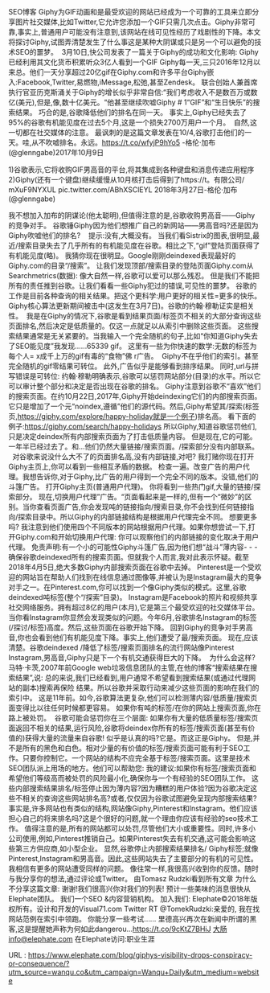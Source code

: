 SEO博客 
 Giphy为GIF动画和是最受欢迎的网站已经成为一个可靠的工具来立即分享图片社交媒体,比如Twitter,它允许您添加一个GIF只需几次点击。Giphy非常可靠,事实上,普通用户可能没有注意到,该网站在线可见性经历了戏剧性的下降。本文将探讨Giphy,试图弄清楚发生了什么事这是某种大阴谋或只是另一个可以避免的技术SEO的噩梦。  
 3月10日,快公司发表了一篇关于Giphy的成功和文化影响: 
 Giphy已经利用其文化货币积累听众3亿人看到一个GIF Giphy每一天,三只2016年12月以来总。他们一天分享超过20亿gif在Giphy.com和许多平台Giphy嵌入:Facebook,Twitter,易燃物,iMessage,松弛,甚至Zendesk。 
 联合创始人兼首席执行官亚历克斯涌关于Giphy的增长似乎非常自信:“我们考虑收入不是数百万或数亿(美元),但是,像,数十亿美元。“他甚至继续吹嘘Giphy # 1“GIF”和“生日快乐”的搜索结果。 
 巧合的是,谷歌降低他们的排名在同一天。 
 事实上,Giphy已经失去了95%的谷歌有机能见度在过去5个月,这是一个损失2700万用户一个月。  
 自然,这一切都在社交媒体的注意。 
 最讽刺的是这篇文章发表在10/4,谷歌打击他们的一天。哇,从不吹嘘排名。永远。https://t.co/wfyjP9hYo5 
 -格伦·加布(@glenngabe)2017年10月9日 
  
 1)谷歌表示,它将收购GIF男高音的平台,将其集成到各种键盘和消息传递应用程序2)Giphy(还有一个键盘)继续缓慢从10月核打击后得到了https://t。有限公司/ mXuF9NYXUL pic.twitter.com/ABhXSClEYL 
 2018年3月27日-格伦·加布(@glenngabe) 
  
 我不想加入加布的阴谋论(他太聪明),但值得注意的是,谷歌收购男高音——Giphy的竞争对手。 
 谷歌锤Giphy因为他们想推广自己的新网站——男高音吗?还是因为Giphy吹嘘他们的排名?    
 提示:没有,大概没有。 
 当我们看Sistrix的图表,很明显,最近/搜索目录失去了几乎所有的有机能见度在谷歌。相比之下,“gif”登陆页面获得了有机能见度(略)。 
 我猜你现在很明显。Google刚刚deindexed表现最好的Giphy.com的目录“/搜索”。 
 让我们发现顶部/搜索目录的登陆页面Giphy.com从Searchmetrics(数据): 
 像大自然一样,谷歌可以爱可以那么残忍。 
 但是我们不能把所有的责任推到谷歌。让我们看看一些Giphy犯过的错误,可见性的噩梦。 
 谷歌的工作是目前各种查询的相关结果。把这个更科学:用户更好的相关性=更多的快乐。Giphy核心算法更新期间被击中(这发生在3月7日)。谷歌的约翰·穆勒证实是相关性。  
 我是在Giphy的情况下,谷歌是看到结果页面/标签页不相关的大部分查询这些页面排名,然后决定是低质量的。仅这一点就足以从索引中删除这些页面。 
 这些搜索结果通常是无关紧要的。当我输入一个完全随机的句子,比如“你知道Giphy失去了SEO能见度”我发现……65339 gif。 
 这里有一些为你快速的数学:无数的标签为每个人= x成千上万的gif有毒的“食物”佛 
 r广告。  
 Giphy不在乎他们的索引。甚至完全随机的gif零结果可转位。 
 此外,广告似乎是能够看到排序结果。 
 同时,url与拼写错误是可转位: 
 约翰·穆勒明确表示,谷歌可以惩罚网站部分(目录)的水平。所以它可以审计整个部分和决定是否出现在谷歌的排名。 
 Giphy注意到谷歌不“喜欢”他们的搜索页面。在约10月22日,2017年,Giphy开始deindexing它们的内部搜索页面。它只是增加了一个元“noindex,遵循”他们的源代码。然后,Giphy希望其/探索(标签页,https://giphy.com/explore/happy-holiday就是一个例子)排名高。 
 看下面的例子:https://giphy.com/search/happy-holidays 
 所以Giphy,知道谷歌惩罚他们,只是决定deindex所有内部搜索页面为了打击低质量内容。 
 但是现在,它的可能。一年半已经过去了。和…他们仍然大量链接/搜索页面。/探索部分没有内部联系。 
   
 对谷歌来说没什么大不了的页面排名高,没有内部链接,对吧? 
 我打赌你现在打开Giphy主页上,你可以看到一些相互矛盾的数据。 
 检查一遍。改变广告的用户代理。我想告诉你,对于Giphy,比广告的用户得到一个完全不同的版本。没错,他们的斗篷广告。 
 打开Giphy主页(普通用户代理)。 
 你将看到一些热门gif,大量的链接/探索部分。 
 现在,切换用户代理”广告。“页面看起来是一样的,但有一个“微妙”的区别。当你查看页面广告,你会发现吨的链接指向/搜索目录,你不会找到任何链接指向/探索目录中。所以Giphy的内部链接结构是根据用户代理完全不同。 
 想要更多吗? 
 我注意到他们使用四个不同版本的网站根据用户代理。如果你想尝试一下,打开Giphy.com和开始切换用户代理: 
 你可以观察他们的内部链接的变化取决于用户代理。 
 免责声明:有一个小的可能性Giphy斗篷广告,因为他们想“战斗”薄内容- - -确保谷歌deindexed所有的搜索页面。但就我个人而言,我对此表示怀疑。截至2018年4月5日,绝大多数Giphy内部搜索页面在谷歌中去掉。 
 Pinterest是一个受欢迎的网站旨在帮助人们找到在线信息通过图像等,并被认为是Instagram最大的竞争对手之一。在Pinterest.com,你可以找到一个像Giphy类似的模式。这里,谷歌deindexed吨标签(整个“/探索”目录)。 
 Instagram是Facebook的照片和视频共享社交网络服务。拥有超过8亿的用户(本月),它是第三个最受欢迎的社交媒体平台。当你看Instagram你显然会发现类似的问题。今年6月,谷歌排名Instagram的标签(/探讨/标签)高度。然后,这些页面在谷歌开始下降。 
 回到Giphy的竞争对手男高音,你也会看到他们有机能见度下降。事实上,他们遭受了最/搜索页面。 
 现在,应该清楚。谷歌deindexed /降低了标签/搜索页面排名的流行网站像Pinterest Instagram,男高音,Giphy只是下一个有机交通获得巨大的下降。  
 为什么会这样? 
 马特·卡茨,2007年前Google web垃圾信息团队的主管,在他的博客“搜索结果在搜索结果”,说: 
 总的来说,我们已经看到,用户通常不希望看到搜索结果(或通过代理网站的副本)搜索再保险 
 结果。所以谷歌并采取行动来减少这些页面的影响在我们的索引中。 
 这是11年前。如今,谷歌算法更复杂,他们可以检测薄内容/低质量/搜索页面变得比以往任何时候都更容易。 
 如果你有吨的标签/在你的网站上搜索页面,你在路上被处罚。  
 谷歌可能会惩罚你在三个层面: 
 如果你有大量的低质量标签/搜索页面返回不相关的结果,运行风险,谷歌将deindex你所有的标签/搜索页面(甚至有价值的)获得大量的流量来自谷歌! 
 似乎是认真的吗?它是。而这正是Giphy。 
 但是,并不是所有的黑色和白色。相对少量的有价值的标签/搜索页面可能有利于SEO工作。只要你控制它。一个网站的结构不应完全基于标签/搜索页面。这里是技术SEO团队派上用场的地方。他们可以帮助您: 
 我的建议:如果你有标签/搜索页面和希望他们等级高而被处罚的风险最小化,确保你与一个有经验的SEO团队工作。 
 这些内部搜索结果排名/标签停止因为薄内容?因为糟糕的用户体验?因为谷歌决定这些不相关的查询这些网站排名高?或者,仅仅因为谷歌试图避免呈现内部搜索结果? 
 事实是,许多网站也有类似的结构,网站像Giphy,Pinterest和Instagram。他们应该担心自己的将来排名吗?这是个很好的问题,就一个理由你应该有经验的seo技术工作。 
 值得注意的是,所有的网站都可以处罚,尽管他们大小或重要性。同时,许多小公司使用,例如,Pinterest推销自己。如果Pinterest失去有机交通,这可能会影响这些第三方供应商,如小型企业。 
 显然,谷歌停止内部搜索结果排名/ Giphy标签;就像Pinterest,Instagram和男高音。因此,这些网站失去了主要部分的有机的可见性。我相信有更多的网站遭受同样的问题。 
 像往常一样,我很高兴收到你的反馈。随时与我分享你的想法,通过评论或Twitter。 
 由Tomasz Rudzki看到所有文章 
 为什么不分享这篇文章: 
 谢谢!我们很高兴你对我们的列表! 
 预计一些美味的消息很快从Elephate团队。 
 我们一个SEO &内容营销机构。 
 加入我们: 
 Elephate©2018年版权所有。设计和开发的Visual71.com 
 Twitter RT @TomekRudzki:亲爱的, 
 我在找网站范例在索引中领跑。 
 你能分享一些考试…… 
 里德高兴再次在新闻中所谓的黑客,这是提醒她声称为何如此dangerou…https://t.co/9cKtZ7BHiJ 
 大肠info@elephate.com 
 在Elephate访问:职业生涯 
  
   
  URL : https://www.elephate.com/blog/giphys-visibility-drops-conspiracy-or-consequence/?utm_source=wanqu.co&utm_campaign=Wanqu+Daily&utm_medium=website